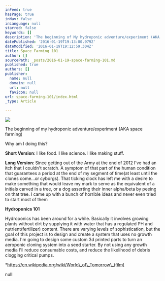 ```yaml
---
inFeed: true
hasPage: true
inNav: false
inLanguage: null
starred: false
keywords: []
description: 'The beginning of My hydroponic adventure/experiment (AKA space farming) '
datePublished: '2016-01-19T19:13:00.979Z'
dateModified: '2016-01-19T19:12:59.304Z'
title: Space Farming 101
author: []
sourcePath: _posts/2016-01-19-space-farming-101.md
published: true
authors: []
publisher:
  name: null
  domain: null
  url: null
  favicon: null
url: space-farming-101/index.html
_type: Article

---
```

![](https://the-grid-user-content.s3-us-west-2.amazonaws.com/4fb18e7d-3fe4-4c38-93f7-5c3ab014a494.JPG)

The beginning of my hydroponic adventure/experiment (AKA space farming) 

Why am I doing this?

**Short Version**: I like food. I like science. I like making stuff.

**Long Version**: Since getting out of the Army at the end of 2012 I've had an itch that I couldn't scratch. A symptom of that part of the human condition that guarantees a period at the end of my segment of time(at least until the clones come...or cyborgs). That ticking clock has left me with a desire to make something that would leave my mark to serve as the equivalent of a initials carved in a tree, or a dog asserting their inner alpha/beta by peeing on that tree. I came up with a bunch of horrible ideas and never even tried to start most of them

**Hydroponics 101**

Hydroponics has been around for a while. Basically it involves growing plants without dirt by supplying it with water that has a regulated PH and nutrient(fertilizer) content. There are varying levels of sophistication, but the goal of this project is to design and create a system that uses no growth media. I'm going to design some custom 3d printed parts to turn an aeroponic cloning system into a seed starter. By not using any growth media I'll reduce consumable costs, and reduce the likelihood of debris clogging critical pumps.

\*https://en.wikipedia.org/wiki/World\_of\_Tomorrow\_(film)

null